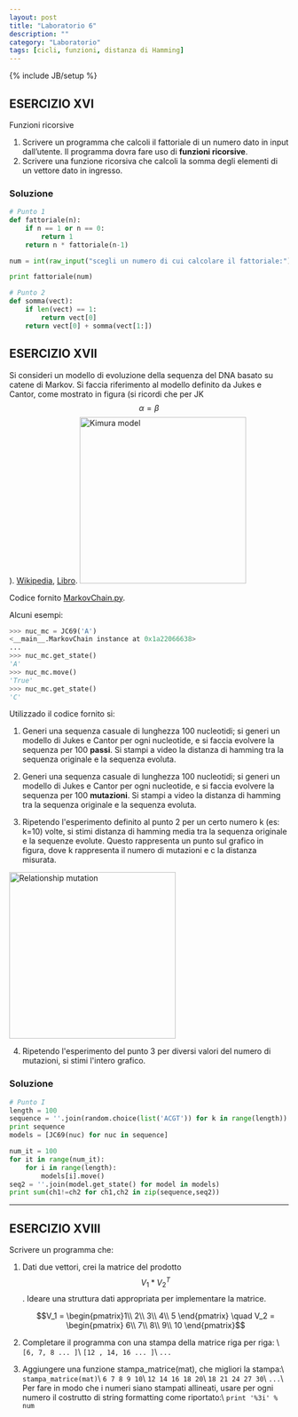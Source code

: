 ```yaml
---
layout: post
title: "Laboratorio 6"
description: ""
category: "Laboratorio"
tags: [cicli, funzioni, distanza di Hamming]
---
```

{% include JB/setup %}
<script type="text/javascript" src="http://cdn.mathjax.org/mathjax/latest/MathJax.js?config=TeX-AMS-MML_HTMLorMML"></script>

## ESERCIZIO XVI
Funzioni ricorsive

1. Scrivere un programma che calcoli il fattoriale di un numero dato in input dall’utente.
    Il programma dovra fare uso di **funzioni ricorsive**.
2. Scrivere una funzione ricorsiva che calcoli la somma degli elementi di un vettore dato in ingresso.

### Soluzione

```python
# Punto 1
def fattoriale(n):
    if n == 1 or n == 0:
        return 1
    return n * fattoriale(n-1)

num = int(raw_input("scegli un numero di cui calcolare il fattoriale:"))

print fattoriale(num)

# Punto 2
def somma(vect):
    if len(vect) == 1:
        return vect[0]
    return vect[0] + somma(vect[1:])
```

## ESERCIZIO XVII

Si consideri un modello di evoluzione della sequenza del DNA basato su catene di Markov. Si faccia riferimento al modello definito da Jukes e Cantor, come mostrato in figura (si ricordi che per JK $$\alpha=\beta$$). [Wikipedia](https://en.wikipedia.org/wiki/Models_of_DNA_evolution#JC69_model_.28Jukes_and_Cantor.2C_1969.29.5B2.5D), [Libro](https://books.google.it/books?hl=it&lr=&id=FDHLBAAAQBAJ&oi=fnd&pg=PA21&dq=+Evolution+of+Protein+Molecules+jukes&ots=blcjZGR_lA&sig=nN-B81QAXDARET-ht5TrTM2qDlo#v=onepage&q=Evolution%20of%20Protein%20Molecules%20jukes&f=false).
<img src="../../../../python/kimura.jpg" alt="Kimura model" height="300" width="300">

 Codice fornito [MarkovChain.py](../../../../python/MarkovChain.py).

 Alcuni esempi:

```python
>>> nuc_mc = JC69('A')
<__main__.MarkovChain instance at 0x1a22066638>
...                         
>>> nuc_mc.get_state()
'A'
>>> nuc_mc.move()
'True'
>>> nuc_mc.get_state()
'C'
```

Utilizzado il codice fornito si:

1. Generi una sequenza casuale di lunghezza 100 nucleotidi; si generi un modello di Jukes e Cantor per ogni nucleotide, e si faccia evolvere la sequenza per 100 **passi**. Si stampi a video la distanza di hamming tra la sequenza originale e la sequenza evoluta.

2. Generi una sequenza casuale di lunghezza 100 nucleotidi; si generi un modello di Jukes e Cantor per ogni nucleotide, e si faccia evolvere la sequenza per 100 **mutazioni**. Si stampi a video la distanza di hamming tra la sequenza originale e la sequenza evoluta.
3. Ripetendo l'esperimento definito al punto 2 per un certo numero k (es: k=10) volte, si stimi distanza di hamming media tra la sequenza originale e la sequenze evolute. Questo rappresenta un punto sul grafico in figura, dove k rappresenta il numero di mutazioni e c la distanza misurata.
  <img src="../../../../python/relation.jpg" alt="Relationship mutation" height="300" width="300">

4. Ripetendo l'esperimento del punto 3 per diversi valori del numero di mutazioni, si stimi l'intero grafico.


### Soluzione

```python
# Punto I
length = 100
sequence = ''.join(random.choice(list('ACGT')) for k in range(length))
print sequence
models = [JC69(nuc) for nuc in sequence]

num_it = 100
for it in range(num_it):
    for i in range(length):
        models[i].move()
seq2 = ''.join(model.get_state() for model in models)
print sum(ch1!=ch2 for ch1,ch2 in zip(sequence,seq2))

```

<!---

```python
# Punto II
models = [JC69(nuc) for nuc in sequence]

counter = 0
num_mutations = 100

while counter <num_mutations:
    for i in range(length):
        counter += models[i].move()
        if counter == num_mutations:
            break

seq2 = ''.join(model.get_state() for model in models)
print sum(ch1!=ch2 for ch1,ch2 in zip(sequence,seq2))

#%%
# Punto III
num_tests = 10
num_mutations = 100
vect = []
for k in range(num_tests):
    models = [JC69(nuc) for nuc in sequence]
    counter = 0

    while counter <num_mutations:
        for i in range(length):
            evolved = models[i].move()
            counter += evolved
            if counter == num_mutations:
                break
    seq2 = ''.join(model.get_state() for model in models)
    vect.append(sum(ch1!=ch2 for ch1,ch2 in zip(sequence,seq2)))
print sum(vect)/num_tests

#%%

# Punto IV
import  numpy as np

num_tests = 30
total_arr = np.zeros((num_tests,length*5))

for k in range(num_tests):
    print "Evaluating for %d mutations, test n°: %d" %(length*5, k+1)
    models = [JC69(nuc) for nuc in sequence]
    counter = 0
    while counter < length*5:
        for i in range(length):
            evolved = models[i].move()
            counter += evolved
            if counter == length*5:
                break
            if evolved:
                seq2 = ''.join(model.get_state() for model in models)
                total_arr[k,counter] = sum(ch1!=ch2 for ch1,ch2 in zip(sequence,seq2))

import matplotlib.pyplot as plt
plot_gen(total_arr)
```

--->

---
## ESERCIZIO XVIII
Scrivere un programma che:

1. Dati due vettori, crei la matrice del prodotto $$V_1 * V_2^T$$. 
    Ideare una struttura dati appropriata per implementare la matrice.

    $$V_1 = \begin{pmatrix}1\\ 2\\ 3\\ 4\\ 5 \end{pmatrix} \quad V_2 = \begin{pmatrix} 6\\ 7\\ 8\\ 9\\ 10 \end{pmatrix}$$

2. Completare il programma con una stampa della matrice riga per riga: \\
    `[6, 7, 8 ... ]`\\
    `[12 , 14, 16 ... ]`\\
    `...`
2. Aggiungere una funzione stampa_matrice(mat), che migliori la stampa:\\
    `stampa_matrice(mat)`\\
    `6 7 8 9 10`\\
    `12 14 16 18 20`\\
    `18 21 24 27 30`\\
    `...`\\
Per fare in modo che i numeri siano stampati allineati, usare per ogni numero il costrutto di string formatting come riportato:\\
`print '%3i' % num`

<!---
### Soluzione

```python
import numpy as np

vector_1 = np.array([1,2,3,4,5])
vector_2 = np.array([6,7,8,9,10])

matrix = []


for elem in vector_1:

    row = elem*vector_2
    matrix.append(row)

 
for row in np.array(matrix):
    print row
    
print 
# Soluzione list comprehension
matrix = [elem*vector_2 for elem in vector_1]
print np.array(matrix)


print 


# Punto II
def stampa_matrice(matrix):
    for row in matrix :
        for num in row :
            print '%3i' % num,
        print
    print

stampa_matrice(matrix)
```

-->
